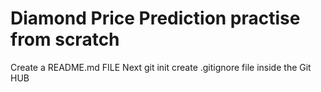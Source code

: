 # Diamond Price Prediction practise from scratch
Create a README.md  FILE
Next git init 
create .gitignore file inside the Git HUB
